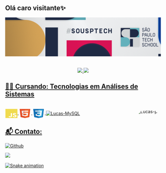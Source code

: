 ## Olá caro visitante✨

<div aling="center">
<img src="https://github.com/fernandacaramico/fernandacaramico/raw/main/capa.png">
</div>
<br>
<br>
<div align="center">
  <a href="https://github.com/lucasjorge02">
  <img height="150em" src="https://github-readme-stats.vercel.app/api/top-langs/?username=lucasjorge02&layout=compact&langs_count=7&theme=radical"/>
  <img height="150em" src="https://github-readme-stats.vercel.app/api?username=lucasjorge02&show_icons=true&theme=radical&include_all_commits=true&count_private=true"/>
</div>
 
  
  ## 👨‍💻 Cursando: Tecnologias em Análises de Sistemas
  <div style="display: inline_block"><br>
  <img align="center" alt="Lucas-Js" height="30" width="40" src="https://raw.githubusercontent.com/devicons/devicon/master/icons/javascript/javascript-plain.svg"/>
  <img align="center" alt="Lucas-HTML" height="30" width="40" src="https://raw.githubusercontent.com/devicons/devicon/master/icons/html5/html5-original.svg"/>
  <img align="center" alt="Lucas-CSS" height="30" width="40" src="https://raw.githubusercontent.com/devicons/devicon/master/icons/css3/css3-original.svg"/>
  <img align="right" alt="Lucas-pic" height="150" style="border-radius:50px;" src="https://pbs.twimg.com/profile_images/1520204254652338178/nsW4Svus_400x400.jpg"/>
    <img align="center" alt="Lucas-MySQL" height="30" width="30" src="https://cdn.jsdelivr.net/gh/devicons/devicon/icons/mysql/mysql-original.svg"/>
</div>
  
  ## 📬 Contato:
   [![Github](https://img.shields.io/github/followers/lucasjorge02?label=Follow&style=social)](https://github.com/lucasjorge02)

  <div> 
  <a href = "mailto:lucas.barrosoj@gmail.com">
  <img src="https://img.shields.io/badge/-Gmail-%23333?style=for-the-badge&logo=gmail&logoColor=dark" target="_blank">
</div>
  
  ![Snake animation](https://github.com/leobr1t0/leobr1t0/blob/output/github-contribution-grid-snake.svg)
